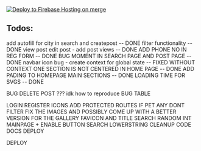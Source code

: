 [![Deploy to Firebase Hosting on merge](https://github.com/Terkea/pet_adoption/actions/workflows/firebase-hosting-merge.yml/badge.svg?branch=master)](https://github.com/Terkea/pet_adoption/actions/workflows/firebase-hosting-merge.yml)

## Todos:

add autofill for city in search and createpost -- DONE
filter functionality -- DONE
view post edit post - add post views -- DONE
ADD PHONE NO IN REG FORM -- DONE
BUG MOMENT IN SEARCH PAGE AND POST PAGE -- DONE
navbar icon bug - create context for global state -- FIXED WITHOUT CONTEXT
ONE SECTION IS NOT CENTERED IN HOME PAGE -- DONE
ADD PADING TO HOMEPAGE MAIN SECTIONS -- DONE
LOADING TIME FOR SVGS -- DONE


BUG DELETE POST ??? idk how to reproduce
BUG TABLE 

LOGIN REGISTER ICONS 
ADD PROTECTED ROUTES
IF PET ANY DONT FILTER
FIX THE IMAGES AND POSSIBLY COME UP WITH A BETTER VERSION FOR THE GALLERY
FAVICON AND TITLE
SEARCH RANDOM INT MAINPAGE + ENABLE BUTTON
SEARCH LOWERSTRING
CLEANUP CODE
DOCS DEPLOY


DEPLOY
